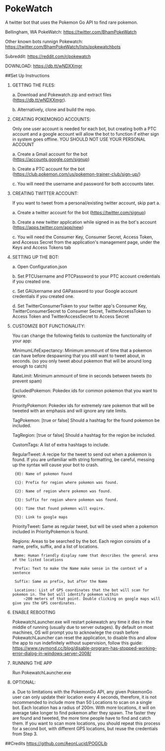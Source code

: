 # PokeWatch
A twitter bot that uses the Pokemon Go API to find rare pokemon.

Bellingham, WA PokeWatch: https://twitter.com/BhamPokeWatch

Other known bots runnign Pokewatch: https://twitter.com/BhamPokeWatch/lists/pokewatchbots

Subreddit: https://reddit.com/r/pokewatch

DOWNLOAD: https://db.tt/wNDXXmgr

##Set Up Instructions
1. GETTING THE FILES:

	a. Download and Pokewatch.zip and extract files (https://db.tt/wNDXXmgr).
	
	b. Alternatively, clone and build the repo.
	
2. CREATING POKEMONGO ACCOUNTS:

	Only one user account is needed for each bot, but creating both a PTC account
	and a google account will allow the bot to function if either sign in system goes offline.
	YOU SHOULD NOT USE YOUR PERSONAL ACCOUNT
	
	a. Create a Gmail account for the bot (https://accounts.google.com/signup)
	
	b. Create a PTC account for the bot (https://club.pokemon.com/us/pokemon-trainer-club/sign-up/)
	
	c. You will need the username and password for both acccounts later.
	
3. CREATING TWITTER ACCOUNT:

	If you want to tweet from a personal/existing twitter account, skip part a.
	
	a. Create a twitter account for the bot (https://twitter.com/signup)
	
	b. Create a new twitter application while signed in as the bot's account (https://apps.twitter.com/app/new)
	
	c. You will need the Consumer Key, Consumer Secret, Access Token, and Accesss Secret from the application's
	   management page, under the Keys and Access Tokens tab
	   
4. SETTING UP THE BOT:

	a. Open Configuration.json
	
	b. Set PTCUsername and PTCPassword to your PTC account credentials if you created one.
	
	c. Set GAUsername and GAPassword to your Google account credentials if you created one.
	
	d. Set TwitterConsumerToken to your twitter app's Consumer Key, TwitterConsumerSecret to Consumer Secret, TwitterAccessToken to Access Token and TwitterAccessSecret to Access Secret
	   
5. CUSTOMIZE BOT FUNCTIONALITY:

	You can change the following fields to customize the functionality of your app:
	
	MinimumLifeExpectancy: Minimum ammount of time that a pokemon can have before despawning that you still want
		to tweet about, in seconds. (so you only tweet about pokemon that will be around long enough to catch)
		
	RateLimit: Minimum ammount of time in seconds between tweets (to prevent spam)
	
	ExcludedPokemon: Pokedex ids for common pokemon that you want to ignore.
	
	PriorityPokemon: Pokedex ids for extremely rare pokemon that will be tweeted with an emphasis and will ignore any rate limits.
	
	TagPokemon: [true or false] Should a hashtag for the found pokemon be included.
	
	TagRegion: [true or false] Should a hashtag for the region be included.
	
	CustomTags: A list of extra hashtags to include.
	
	RegularTweet: A recipe for the tweet to send out when a pokemon is found. If you are unfamiliar with string formatting,
	be careful, messing up the syntax will cause your bot to crash.
	
		{0}: Name of pokemon found
		
		{1}: Prefix for region where pokemon was found.
		
		{2}: Name of region where pokemon was found.
		
		{3}: Suffix for region where pokemon was found.
		
		{4}: Time that found pokemon will expire.
		
		{5}: Link to google maps
		
	PriorityTweet: Same as regular tweet, but will be used when a pokemon included in PriorityPokemon is found.
	
	Regions: Areas to be searched by the bot. Each region consists of a name, prefix, suffix, and a list of locations.
	
		Name: Human friendly display name that describes the general area of the listed locations
		
		Prefix: Text to make the Name make sense in the context of a sentence
		
		Suffix: Same as prefix, but after the Name
		
		Locations: List of GPS coordinates that the bot will scan for pokemon in. The bot will identify pokemon within
			~200 meters of that point. Double clicking on google maps will give you the GPS coordinates.
			
6. ENABLE REBOOTING

	PokewatchLauncher.exe will restart pokewatch any time it dies in the middle of running (usually due to server outages). By default on most machines, OS will prompt you to acknowlege the crash before PokewatchLauncher can reset the application, to disable this and allow the app to run indefinitely without supervision, follow this guide: https://www.raymond.cc/blog/disable-program-has-stopped-working-error-dialog-in-windows-server-2008/
           
7. RUNNING THE APP

	Run PokewatchLauncher.exe
	
8. OPTIONAL:

	a. Due to limitations with the PokemonGo API, any given PokemonGo user can only update their location every 4 seconds,
	   therefore, it is not recommended to include more than 50 Locations to scan on a single bot.
	   Each location has a radius of 200m.
	   With more locations, it will on average take longer to find pokemon after they spawn.
	   The faster they are found and tweeted, the more time people have to find and catch them.
	   If you want to scan more locations, you should repeat this process for a second bot, with different GPS locations, but reuse the credentials from Step 3.
           
##Credits
https://github.com/AeonLucid/POGOLib


